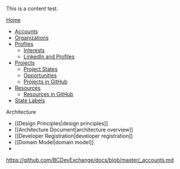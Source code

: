 This is a content test.

[Home](docs/)
* [Accounts](_accounts.md)
* [Organizations](docs/_organizations.md)
* [Profiles](docs/_profiles.md)
    * [Interests](docs/_interests.md)
    * [LinkedIn and Profiles](docs/_linkedin.md)
* [Projects](docs/_projects.md)
    * [Project States](docs/_projectstates.md)
    * [Opportunities](docs/_opporunities.md)
    * [Projects in GitHub](docs/_github.md) 
* [Resources](docs/_resources.md)
    * [Resources in GitHub](docs/_github.md)
* [State Labels](docs/_statelabels.md)

Architecture 
* [[Design Principles|design principles]]
* [[Architecture Document|architecture overview]]
* [[Developer Registration|developer registration]]
* [[Domain Model|domain model]]
* 
https://github.com/BCDevExchange/docs/blob/master/_accounts.md
